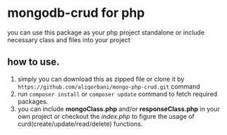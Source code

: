 # mongodb-crud for php

you can use this package as your php project standalone or include necessary class and files into your project

## how to use.

1. simply you can download this as zipped file or clone it by `https://github.com/aliqorbani/mongo-php-crud.git` command
2. run `composer install` or `composer update` command to fetch required packages.
3. you can include __mongoClass.php__ and/or __responseClass.php__ in your own project or checkout the *index.php* to figure the usage of curd(create/update/read/delete) functions.
